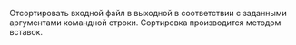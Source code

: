 Отсортировать входной файл в выходной в соответствии с заданными аргументами командной строки.
Cортировка производится методом вставок.

